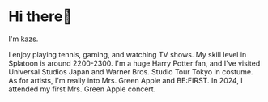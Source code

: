 <h1>Hi there👋</h1>

<p>I'm kazs.</p>

<p>I enjoy playing tennis, gaming, and watching TV shows. My skill level in Splatoon is around 2200-2300.
I'm a huge Harry Potter fan, and I've visited Universal Studios Japan and Warner Bros. Studio Tour Tokyo in costume.
As for artists, I'm really into Mrs. Green Apple and BE:FIRST. In 2024, I attended my first Mrs. Green Apple concert.</p>


<!---
<p align="left"> <img src="https://komarev.com/ghpvc/?username=kazukishimamoto&label=Profile%20views&color=0e75b6&style=flat" alt="kazukishimamoto" /> </p>

kazukishimamoto/kazukishimamoto is a ✨ special ✨ repository because its `README.md` (this file) appears on your GitHub profile.
You can click the Preview link to take a look at your changes.
--->
